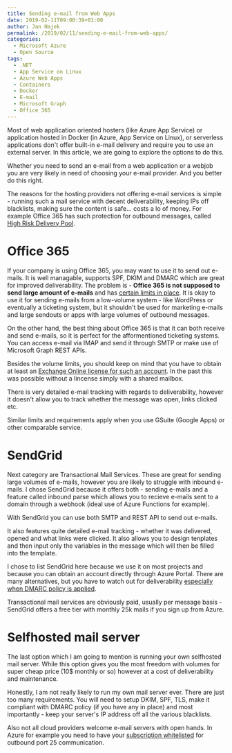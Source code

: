 ```yaml
---
title: Sending e-mail from Web Apps
date: 2019-02-11T09:00:39+01:00
author: Jan Hajek
permalink: /2019/02/11/sending-e-mail-from-web-apps/
categories:
  - Microsoft Azure
  - Open Source
tags:
  - .NET
  - App Service on Linux
  - Azure Web Apps
  - Containers
  - Docker
  - E-mail
  - Microsoft Graph
  - Office 365
---
```


<p>Most of web application oriented hosters (like Azure App Service) or application hosted in Docker (in Azure, App Service on Linux), or serverless applications don't offer built-in e-mail delivery and require you to use an external server. In this article, we are going to explore the options to do this.</p>

<!--more-->

<p>Whether you need to send an e-mail from a web application or a webjob you are very likely in need of choosing your e-mail provider. And you better do this right.</p>

<p>The reasons for the hosting providers not offering e-mail services is simple - running such a mail service with decent deliverability, keeping IPs off blacklists, making sure the content is safe... costs a lo of money. For example Office 365 has such protection for outbound messages, called <a href="https://docs.microsoft.com/en-us/office365/securitycompliance/high-risk-delivery-pool-for-outbound-messages">High Risk Delivery Pool</a>.</p>

<h1>Office 365</h1>

<p>If your company is using Office 365, you may want to use it to send out e-mails. It is well managable, supports SPF, DKIM and DMARC which are great for improved deliverability. The problem is - <strong>Office 365 is not supposed to send large amount of e-mails</strong> and has <a href="https://docs.microsoft.com/en-us/office365/servicedescriptions/exchange-online-service-description/exchange-online-limits#receiving-and-sending-limits">certain limits in place</a>. It is okay to use it for sending e-mails from a low-volume system - like WordPress or eventually a ticketing system, but it shouldn't be used for marketing e-mails and large sendouts or apps with large volumes of outbound messages.</p>

<p>On the other hand, the best thing about Office 365 is that it can both receive and send e-mails, so it is perfect for the afformentioned ticketing systems. You can access e-mail via IMAP and send it through SMTP or make use of Microsoft Graph REST APIs.</p>

<p>Besides the volume limits, you should keep on mind that you have to obtain at least an <a href="https://docs.microsoft.com/en-us/exchange/mail-flow-best-practices/how-to-set-up-a-multifunction-device-or-application-to-send-email-using-office-3#option-1-recommended-authenticate-your-device-or-application-directly-with-an-office-365-mailbox-and-send-mail-using-smtp-client-submission">Exchange Online license for such an account</a>. In the past this was possible without a lincense simply with a shared mailbox.</p>

<p>There is very detailed e-mail tracking with regards to deliverability, however it doesn't allow you to track whether the message was open, links clicked etc.</p>

<p>Similar limits and requirements apply when you use GSuite (Google Apps) or other comparable service.</p>

<h1>SendGrid</h1>

<p>Next category are Transactional Mail Services. These are great for sending large volumes of e-mails, however you are likely to struggle with inbound e-mails. I chose SendGrid because it offers both - sending e-mails and a feature called inbound parse which allows you to recieve e-mails sent to a domain through a webhook (ideal use of Azure Functions for example).</p>

<p>With SendGrid you can use both SMTP and REST API to send out e-mails.</p>

<p>It also features quite detailed e-mail tracking - whether it was delivered, opened and what links were clicked. It also allows you to design tenplates and then input only the variables in the message which will then be filled into the template.</p>

<p>I chose to list SendGrid here because we use it on most projects and because you can obtain an account directly through Azure Portal. There are many alternatives, but you have to watch out for deliverability <a href="https://blog.thenetw.org/2019/01/23/sendgrid-forwarding-and-dmarc-policy/">especially when DMARC policy is applied</a>.</p>

<p>Transactional mail services are obviously paid, usually per message basis - SendGrid offers a free tier with monthly 25k mails if you sign up from Azure.</p>

<h1>Selfhosted mail server</h1>

<p>The last option which I am going to mention is running your own selfhosted mail server. While this option gives you the most freedom with volumes for super cheap price (10$ monthly or so) however at a cost of deliverability and maintenance.</p>

<p>Honestly, I am not really likely to run my own mail server ever. There are just too many requirements. You will need to setup DKIM, SPF, TLS, make it compliant with DMARC policy (if you have any in place) and most importantly - keep your server's IP address off all the various blacklists.</p>

<p>Also not all cloud providers welcome e-mail servers with open hands. In Azure for example you need to have your <a href="https://blogs.msdn.microsoft.com/mast/2017/11/15/enhanced-azure-security-for-sending-emails-november-2017-update/">subscription whitelisted</a> for outbound port 25 communication.</p>
